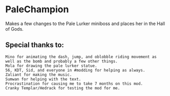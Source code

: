 # PaleChampion
Makes a few changes to the Pale Lurker miniboss and places her in the Hall of Gods.
    
## Special thanks to:  
    Mino for animating the dash, jump, and oblobble riding movement as well as the bomb and probably a few other things.  
    Mola for drawing the pale lurker statue.  
    56, KDT, Sid, and everyone in #modding for helping as always.  
    Zaliant for making the music.  
    Sumwan for helping with the text.  
    Procrastination for causing me to take 7 months on this mod.  
    Cranky Templar/Hedrack for testing the mod for me.  
